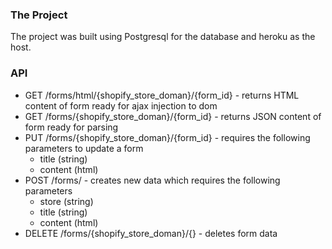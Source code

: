 ### The Project

The project was built using Postgresql for the database and heroku as the host.

### API 
* GET /forms/html/{shopify_store_doman}/{form_id} - returns HTML content of form ready for ajax injection to dom
* GET /forms/{shopify_store_doman}/{form_id} - returns JSON content of form ready for parsing
* PUT /forms/{shopify_store_doman}/{form_id} - requires the following parameters to update a form
  * title (string)
  * content (html)
* POST /forms/ - creates new data which requires the following parameters 
  * store (string)
  * title (string)
  * content (html)
* DELETE /forms/{shopify_store_doman}/{} - deletes form data 
